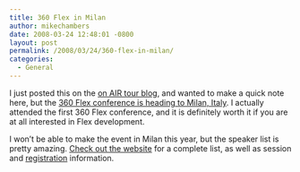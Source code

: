 ```yaml
---
title: 360 Flex in Milan
author: mikechambers
date: 2008-03-24 12:48:01 -0800
layout: post
permalink: /2008/03/24/360-flex-in-milan/
categories:
  - General
---
```



I just posted this on the [on AIR tour blog][1], and wanted to make a quick note here, but the [360 Flex conference is heading to Milan, Italy][2]. I actually attended the first 360 Flex conference, and it is definitely worth it if you are at all interested in Flex development.

I won&#8217;t be able to make the event in Milan this year, but the speaker list is pretty amazing. [Check out the website][2] for a complete list, as well as session and [registration][2] information.

 [1]: http://onair.adobe.com/blogs/tour/2008/03/24/360-flex-conference-in-milan/
 [2]: http://www.360flex.com/360Flex_Europe/2007/11/about-360flex-europe.html